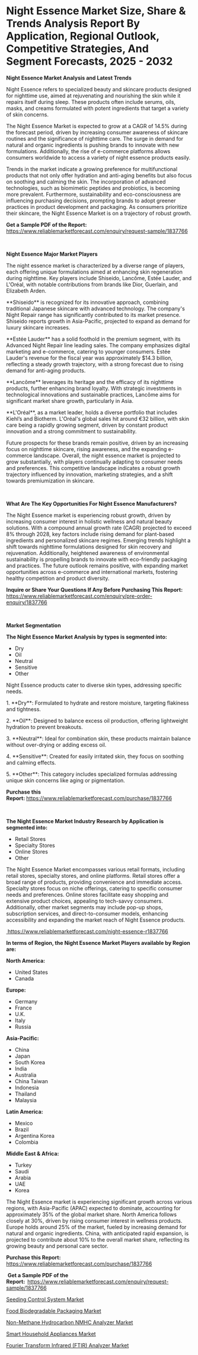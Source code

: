 <p><h1>Night Essence Market Size, Share & Trends Analysis Report By Application, Regional Outlook, Competitive Strategies, And Segment Forecasts, 2025 - 2032</h1></p><p><strong>Night Essence Market Analysis and Latest Trends</strong></p>
<p><p>Night Essence refers to specialized beauty and skincare products designed for nighttime use, aimed at rejuvenating and nourishing the skin while it repairs itself during sleep. These products often include serums, oils, masks, and creams formulated with potent ingredients that target a variety of skin concerns.</p><p>The Night Essence Market is expected to grow at a CAGR of 14.5% during the forecast period, driven by increasing consumer awareness of skincare routines and the significance of nighttime care. The surge in demand for natural and organic ingredients is pushing brands to innovate with new formulations. Additionally, the rise of e-commerce platforms allows consumers worldwide to access a variety of night essence products easily.</p><p>Trends in the market indicate a growing preference for multifunctional products that not only offer hydration and anti-aging benefits but also focus on soothing and calming the skin. The incorporation of advanced technologies, such as biomimetic peptides and probiotics, is becoming more prevalent. Furthermore, sustainability and eco-consciousness are influencing purchasing decisions, prompting brands to adopt greener practices in product development and packaging. As consumers prioritize their skincare, the Night Essence Market is on a trajectory of robust growth.</p></p>
<p><strong>Get a Sample PDF of the Report:&nbsp;</strong> <a href="https://www.reliablemarketforecast.com/enquiry/request-sample/1837766?utm_campaign=1897&utm_medium=2&utm_source=Github&utm_content=ia&utm_term=04042025&utm_id=night-essence">https://www.reliablemarketforecast.com/enquiry/request-sample/1837766</a></p>
<p>&nbsp;</p>
<p><strong>Night Essence Major Market Players</strong></p>
<p><p>The night essence market is characterized by a diverse range of players, each offering unique formulations aimed at enhancing skin regeneration during nighttime. Key players include Shiseido, Lancôme, Estée Lauder, and L'Oréal, with notable contributions from brands like Dior, Guerlain, and Elizabeth Arden.</p><p>**Shiseido** is recognized for its innovative approach, combining traditional Japanese skincare with advanced technology. The company's Night Repair range has significantly contributed to its market presence. Shiseido reports growth in Asia-Pacific, projected to expand as demand for luxury skincare increases.</p><p>**Estée Lauder** has a solid foothold in the premium segment, with its Advanced Night Repair line leading sales. The company emphasizes digital marketing and e-commerce, catering to younger consumers. Estée Lauder's revenue for the fiscal year was approximately $14.3 billion, reflecting a steady growth trajectory, with a strong forecast due to rising demand for anti-aging products.</p><p>**Lancôme** leverages its heritage and the efficacy of its nighttime products, further enhancing brand loyalty. With strategic investments in technological innovations and sustainable practices, Lancôme aims for significant market share growth, particularly in Asia.</p><p>**L'Oréal**, as a market leader, holds a diverse portfolio that includes Kiehl’s and Biotherm. L'Oréal's global sales hit around €32 billion, with skin care being a rapidly growing segment, driven by constant product innovation and a strong commitment to sustainability.</p><p>Future prospects for these brands remain positive, driven by an increasing focus on nighttime skincare, rising awareness, and the expanding e-commerce landscape. Overall, the night essence market is projected to grow substantially, with players continually adapting to consumer needs and preferences. This competitive landscape indicates a robust growth trajectory influenced by innovation, marketing strategies, and a shift towards premiumization in skincare.</p></p>
<p>&nbsp;</p>
<p><strong>What Are The Key Opportunities For Night Essence Manufacturers?</strong></p>
<p><p>The Night Essence market is experiencing robust growth, driven by increasing consumer interest in holistic wellness and natural beauty solutions. With a compound annual growth rate (CAGR) projected to exceed 8% through 2028, key factors include rising demand for plant-based ingredients and personalized skincare regimes. Emerging trends highlight a shift towards nighttime formulations designed for skin recovery and rejuvenation. Additionally, heightened awareness of environmental sustainability is propelling brands to innovate with eco-friendly packaging and practices. The future outlook remains positive, with expanding market opportunities across e-commerce and international markets, fostering healthy competition and product diversity.</p></p>
<p><strong>Inquire or Share Your Questions If Any Before Purchasing This Report:</strong> <a href="https://www.reliablemarketforecast.com/enquiry/pre-order-enquiry/1837766?utm_campaign=1897&utm_medium=2&utm_source=Github&utm_content=ia&utm_term=04042025&utm_id=night-essence">https://www.reliablemarketforecast.com/enquiry/pre-order-enquiry/1837766</a></p>
<p>&nbsp;</p>
<p><strong>Market Segmentation</strong></p>
<p><strong>The Night Essence Market Analysis by types is segmented into:</strong></p>
<p><ul><li>Dry</li><li>Oil</li><li>Neutral</li><li>Sensitive</li><li>Other</li></ul></p>
<p><p>Night Essence products cater to diverse skin types, addressing specific needs. </p><p>1. **Dry**: Formulated to hydrate and restore moisture, targeting flakiness and tightness.</p><p>  </p><p>2. **Oil**: Designed to balance excess oil production, offering lightweight hydration to prevent breakouts.</p><p>3. **Neutral**: Ideal for combination skin, these products maintain balance without over-drying or adding excess oil.</p><p>4. **Sensitive**: Created for easily irritated skin, they focus on soothing and calming effects.</p><p>5. **Other**: This category includes specialized formulas addressing unique skin concerns like aging or pigmentation.</p></p>
<p><strong>Purchase this Report:&nbsp;</strong><a href="https://www.reliablemarketforecast.com/purchase/1837766?utm_campaign=1897&utm_medium=2&utm_source=Github&utm_content=ia&utm_term=04042025&utm_id=night-essence">https://www.reliablemarketforecast.com/purchase/1837766</a></p>
<p>&nbsp;</p>
<p><strong>The Night Essence Market Industry Research by Application is segmented into:</strong></p>
<p><ul><li>Retail Stores</li><li>Specialty Stores</li><li>Online Stores</li><li>Other</li></ul></p>
<p><p>The Night Essence Market encompasses various retail formats, including retail stores, specialty stores, and online platforms. Retail stores offer a broad range of products, providing convenience and immediate access. Specialty stores focus on niche offerings, catering to specific consumer needs and preferences. Online stores facilitate easy shopping and extensive product choices, appealing to tech-savvy consumers. Additionally, other market segments may include pop-up shops, subscription services, and direct-to-consumer models, enhancing accessibility and expanding the market reach of Night Essence products.</p></p>
<p><a href="https://www.reliablemarketforecast.com/night-essence-r1837766?utm_campaign=1897&utm_medium=2&utm_source=Github&utm_content=ia&utm_term=04042025&utm_id=night-essence">&nbsp;https://www.reliablemarketforecast.com/night-essence-r1837766</a></p>
<p><strong>In terms of Region, the Night Essence Market Players available by Region are:</strong></p>
<p>
    <p> <strong> North America: </strong>
        <ul>
            <li>United States</li>
            <li>Canada</li>
        </ul>
        </p> 
    <p> <strong> Europe: </strong>
        <ul>
            <li>Germany</li>
            <li>France</li>
            <li>U.K.</li>
            <li>Italy</li>
            <li>Russia</li>
        </ul>
        </p> 
    <p> <strong> Asia-Pacific: </strong>
        <ul>
            <li>China</li>
            <li>Japan</li>
            <li>South Korea</li>
            <li>India</li>
            <li>Australia</li>
            <li>China Taiwan</li>
            <li>Indonesia</li>
            <li>Thailand</li>
            <li>Malaysia</li>
        </ul>
        </p> 
    <p> <strong> Latin America: </strong>
        <ul>
            <li>Mexico</li>
            <li>Brazil</li>
            <li>Argentina Korea</li>
            <li>Colombia</li>
        </ul>
        </p> 
    <p> <strong> Middle East & Africa: </strong>
        <ul>
            <li>Turkey</li>
            <li>Saudi</li>
            <li>Arabia</li>
            <li>UAE</li>
            <li>Korea</li>
        </ul>
    </p>
    </p>
<p><p>The Night Essence market is experiencing significant growth across various regions, with Asia-Pacific (APAC) expected to dominate, accounting for approximately 35% of the global market share. North America follows closely at 30%, driven by rising consumer interest in wellness products. Europe holds around 25% of the market, fueled by increasing demand for natural and organic ingredients. China, with anticipated rapid expansion, is projected to contribute about 10% to the overall market share, reflecting its growing beauty and personal care sector.</p></p>
<p><strong>Purchase this Report: </strong><a href="https://www.reliablemarketforecast.com/purchase/1837766?utm_campaign=1897&utm_medium=2&utm_source=Github&utm_content=ia&utm_term=04042025&utm_id=night-essence">https://www.reliablemarketforecast.com/purchase/1837766</a></p>
<p>&nbsp;<strong>Get a Sample PDF of the Report:&nbsp;&nbsp;</strong><a href="https://www.reliablemarketforecast.com/enquiry/request-sample/1837766?utm_campaign=1897&utm_medium=2&utm_source=Github&utm_content=ia&utm_term=04042025&utm_id=night-essence">https://www.reliablemarketforecast.com/enquiry/request-sample/1837766</a></p>
<p><strong></strong></p>
<p><p><a href="https://www.linkedin.com/pulse/seeding-control-system-market-metrics-like-size-growth-share-b9nuc?utm_campaign=1897&utm_medium=2&utm_source=Github&utm_content=ia&utm_term=04042025&utm_id=night-essence">Seeding Control System Market</a></p><p><a href="https://github.com/rwanjamiul/Market-Research-Report-List-1/blob/main/food-biodegradable-packaging-market.md?utm_campaign=1897&utm_medium=2&utm_source=Github&utm_content=ia&utm_term=04042025&utm_id=night-essence">Food Biodegradable Packaging Market</a></p><p><a href="https://www.linkedin.com/pulse/non-methane-hydrocarbon-nmhc-analyzer-market-outlook-gdqyc?utm_campaign=1897&utm_medium=2&utm_source=Github&utm_content=ia&utm_term=04042025&utm_id=night-essence">Non-Methane Hydrocarbon NMHC Analyzer Market</a></p><p><a href="https://github.com/sivyerloucks/Market-Research-Report-List-1/blob/main/smart-household-appliances-market.md?utm_campaign=1897&utm_medium=2&utm_source=Github&utm_content=ia&utm_term=04042025&utm_id=night-essence">Smart Household Appliances Market</a></p><p><a href="https://www.linkedin.com/pulse/examining-market-drivers-fourier-transform-infrared-ftir-analyzer-vmtxc?utm_campaign=1897&utm_medium=2&utm_source=Github&utm_content=ia&utm_term=04042025&utm_id=night-essence">Fourier Transform Infrared (FTIR) Analyzer Market</a></p></p>